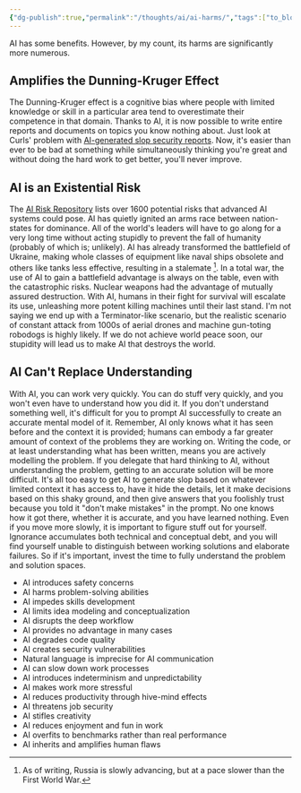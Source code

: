 ```yaml
---
{"dg-publish":true,"permalink":"/thoughts/ai/ai-harms/","tags":["to_blog"],"updated":"2025-08-28T22:07:58.850+01:00"}
---
```


AI has some benefits. However, by my count, its harms are significantly more numerous.

## Amplifies the Dunning-Kruger Effect
The Dunning-Kruger effect is a cognitive bias where people with limited knowledge or skill in a particular area tend to overestimate their competence in that domain. Thanks to AI, it is now possible to write entire reports and documents on topics you know nothing about. Just look at Curls' problem with [AI-generated slop security reports](https://www.theregister.com/2025/05/07/curl_ai_bug_reports/). Now, it's easier than ever to be bad at something while simultaneously thinking you're great and without doing the hard work to get better, you'll never improve.

## AI is an Existential Risk
The [AI Risk Repository](https://airisk.mit.edu/) lists over 1600 potential risks that advanced AI systems could pose. AI has quietly ignited an arms race between nation-states for dominance. All of the world's leaders will have to go along for a very long time without acting stupidly to prevent the fall of humanity (probably of which is; unlikely). AI has already transformed the battlefield of Ukraine, making whole classes of equipment like naval ships obsolete and others like tanks less effective, resulting in a stalemate [^1]. In a total war, the use of AI to gain a battlefield advantage is always on the table, even with the catastrophic risks. Nuclear weapons had the advantage of mutually assured destruction. With AI, humans in their fight for survival will escalate its use, unleashing more potent killing machines until their last stand. I'm not saying we end up with a Terminator-like scenario, but the realistic scenario of constant attack from 1000s of aerial drones and machine gun-toting robodogs is highly likely. If we do not achieve world peace soon, our stupidity will lead us to make AI that destroys the world.

## AI Can't Replace Understanding
With AI, you can work very quickly. You can do stuff very quickly, and you won't even have to understand how you did it. If you don't understand something well, it's difficult for you to prompt AI successfully to create an accurate mental model of it. Remember, AI only knows what it has seen before and the context it is provided; humans can embody a far greater amount of context of the problems they are working on. Writing the code, or at least understanding what has been written, means you are actively modelling the problem. If you delegate that hard thinking to AI, without understanding the problem, getting to an accurate solution will be more difficult. It's all too easy to get AI to generate slop based on whatever limited context it has access to, have it hide the details, let it make decisions based on this shaky ground, and then give answers that you foolishly trust because you told it "don't make mistakes" in the prompt. No one knows how it got there, whether it is accurate, and you have learned nothing.  Even if you move more slowly, it is important to figure stuff out for yourself. Ignorance accumulates both technical and conceptual debt, and you will find yourself unable to distinguish between working solutions and elaborate failures. So if it's important, invest the time to fully understand the problem and solution spaces.

- AI introduces safety concerns
- AI harms problem-solving abilities
- AI impedes skills development
- AI limits idea modeling and conceptualization
- AI disrupts the deep workflow
- AI provides no advantage in many cases
- AI degrades code quality
- AI creates security vulnerabilities
- Natural language is imprecise for AI communication
- AI can slow down work processes
- AI introduces indeterminism and unpredictability
- AI makes work more stressful
- AI reduces productivity through hive-mind effects
- AI threatens job security
- AI stifles creativity
- AI reduces enjoyment and fun in work
- AI overfits to benchmarks rather than real performance
- AI inherits and amplifies human flaws

[^1]: As of writing, Russia is slowly advancing, but at a pace slower than the First World War.
